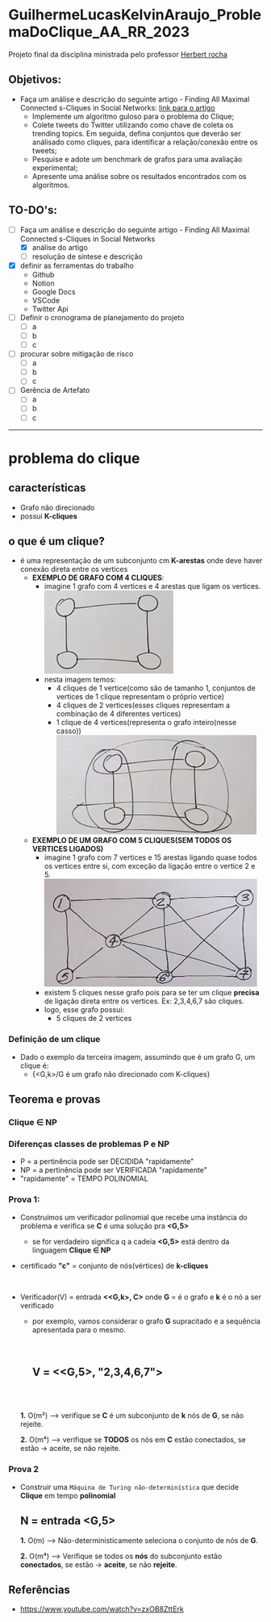 # GuilhermeLucasKelvinAraujo_ProblemaDoClique_AA_RR_2023

Projeto final da disciplina ministrada pelo professor [Herbert rocha](https://github.com/hbgit)

## Objetivos:

-   Faça um análise e descrição do seguinte artigo - Finding All Maximal Connected s-Cliques
    in Social Networks:
    [link para o artigo](https://openproceedings.org/2018/conf/edbt/paper-28.pdf)
    -   Implemente um algoritmo guloso para o problema do Clique;
    -   Colete tweets do Twitter utilizando como chave de coleta os trending topics. Em seguida,
        defina conjuntos que deverão ser análisado como cliques, para identificar a relação/conexão
        entre os tweets;
    -   Pesquise e adote um benchmark de grafos para uma avaliação experimental;
    -   Apresente uma análise sobre os resultados encontrados com os algoritmos.

## TO-DO's:

-   [ ] Faça um análise e descrição do seguinte artigo - Finding All Maximal Connected s-Cliques
        in Social Networks
    -   [x] análise do artigo
    -   [ ] resolução de síntese e descrição
-   [x] definir as ferramentas do trabalho
    -   Github
    -   Notion
    -   Google Docs
    -   VSCode
    -   Twitter Api
-   [ ] Definir o cronograma de planejamento do projeto
    -   [ ] a
    -   [ ] b
    -   [ ] c
-   [ ] procurar sobre mitigação de risco
    -   [ ] a
    -   [ ] b
    -   [ ] c
-   [ ] Gerência de Artefato
    -   [ ] a
    -   [ ] b
    -   [ ] c

---

# **problema do clique**

## **características**

-   Grafo não direcionado
-   possui **K-cliques**

## **o que é um clique?**

-   é uma representação de um subconjunto cm **K-arestas** onde deve haver conexão direta entre os vertices
    -   **EXEMPLO DE GRAFO COM 4 CLIQUES**:
        -   imagine 1 grafo com 4 vertices e 4 arestas que ligam os vertices.
            <br>
            ![imagem](/img/clique1.png)
        -   nesta imagem temos:
            -   4 cliques de 1 vertice(como são de tamanho 1, conjuntos de vertices de 1 clique representam o próprio vertice)
            -   4 cliques de 2 vertices(esses cliques representam a combinação de 4 diferentes vertices)
            -   1 clique de 4 vertices(representa o grafo inteiro(nesse casso))
                <br>
                ![imagem2](/img/clique2.png)
    -   **EXEMPLO DE UM GRAFO COM 5 CLIQUES(SEM TODOS OS VERTICES LIGADOS)**
        -   imagine 1 grafo com 7 vertices e 15 arestas ligando quase todos os vertices entre si, com exceção da ligação entre o vertice 2 e 5.
            <br>
            ![imagem3](/img/nclique1.png)
        -   existem 5 cliques nesse grafo pois para se ter um clique **precisa** de ligação direta entre os vertices. Ex: 2,3,4,6,7 são cliques.
        -   logo, esse grafo possui:
            -   5 cliques de 2 vertices

### **Definição de um clique**

-   Dado o exemplo da terceira imagem, assumindo que é um grafo G, um clique é:
    -   {<G,k>/G é um grafo não direcionado com K-cliques}

## **Teorema e provas**

### **Clique ∈ NP**

### **Diferenças classes de problemas P e NP**

-   P = a pertinência pode ser DECIDIDA "rapidamente"
-   NP = a pertinência pode ser VERIFICADA "rapidamente"
-   "rapidamente" = TEMPO POLINOMIAL

### **Prova 1:**

-   Construímos um verificador polinomial que recebe uma instância do problema e verifica se **C** é uma solução pra **&lt;G,5&gt;**

    -   se for verdadeiro significa q a cadeia **&lt;G,5&gt;** está dentro da linguagem **Clique ∈ NP**

-   certificado **"c"** = conjunto de nós(vértices) de **k-cliques**

    <br>

-   Verificador(V) = entrada **<&lt;G,k&gt;, C>** onde **G** = é o grafo e **k** é o nó a ser verificado

    -   por exemplo, vamos considerar o grafo **G** supracitado e a sequência apresentada para o mesmo.
        <br><br><br>
        <h2><strong>V = <&lt;G,5&gt;, "2,3,4,6,7"></strong></h2>
        <br><br>

    **1.** O(m²) --> verifique se **C** é um subconjunto de **k** nós de **G**, se não rejeite.

    **2.** O(m⁴) --> verifique se **TODOS** os nós em **C** estão conectados, se estão -> aceite, se não rejeite.

### **Prova 2**

-   Construir uma `Máquina de Turing não-determinística` que decide **Clique** em tempo **polinomial**
    <h2><strong>N = entrada &lt;G,5&gt;</strong></h2>

    **1.** O(m) --> Não-deterministicamente seleciona o conjunto de nós de **G**.

    **2.** O(m⁴) --> Verifique se todos os **nós** do subconjunto estão **conectados**, se estão -> **aceite**, se não **rejeite**.

## **Referências**

-   https://www.youtube.com/watch?v=zxOB8ZttErk
